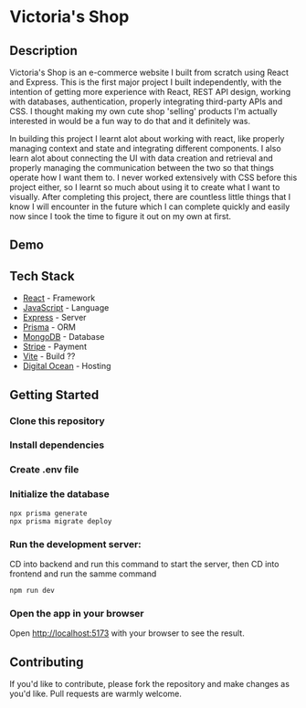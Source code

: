 # Victoria's Shop

## Description

Victoria's Shop is an e-commerce website I built from scratch using React and Express. This is the first major project I built independently, with the intention of getting more experience with React, REST API design, working with databases, authentication, properly integrating third-party APIs and CSS. I thought making my own cute shop 'selling' products I'm actually interested in would be a fun way to do that and it definitely was.

In building this project I learnt alot about working with react, like properly managing context and state and integrating different components. I also learn alot about connecting the UI with data creation and retrieval and properly managing the communication between the two so that things operate how I want them to. I never worked extensively with CSS before this project either, so I learnt so much about using it to create what I want to visually. After completing this project, there are countless little things that I know I will encounter in the future which I can complete quickly and easily now since I took the time to figure it out on my own at first. 

## Demo

## Tech Stack

- [React]() - Framework
- [JavaScript]() - Language
- [Express]() - Server
- [Prisma](https://www.prisma.io/) - ORM
- [MongoDB]() - Database
- [Stripe]() - Payment
- [Vite]() - Build ??
- [Digital Ocean]() - Hosting

## Getting Started

### Clone this repository

### Install dependencies

### Create .env file

### Initialize the database

    npx prisma generate
    npx prisma migrate deploy

### Run the development server:

CD into backend and run this command to start the server, then CD into frontend and run the samme command 

    npm run dev

### Open the app in your browser

Open [http://localhost:5173](http://localhost:5173) with your browser to see the result.

## Contributing

If you'd like to contribute, please fork the repository and make changes as you'd like. Pull requests are warmly welcome.